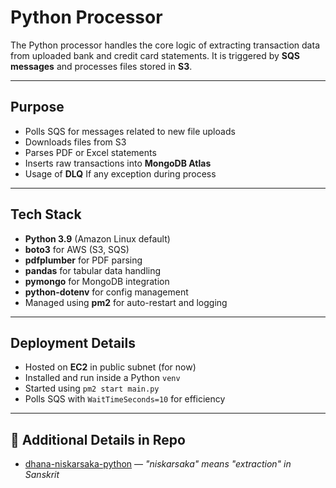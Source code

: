 # Python Processor

The Python processor handles the core logic of extracting transaction data from uploaded bank and credit card statements. It is triggered by **SQS messages** and processes files stored in **S3**.

---

## Purpose

* Polls SQS for messages related to new file uploads
* Downloads files from S3
* Parses PDF or Excel statements
* Inserts raw transactions into **MongoDB Atlas**
* Usage of **DLQ** If any exception during process

---

## Tech Stack

* **Python 3.9** (Amazon Linux default)
* **boto3** for AWS (S3, SQS)
* **pdfplumber** for PDF parsing
* **pandas** for tabular data handling
* **pymongo** for MongoDB integration
* **python-dotenv** for config management
* Managed using **pm2** for auto-restart and logging

---

## Deployment Details

* Hosted on **EC2** in public subnet (for now)
* Installed and run inside a Python `venv`
* Started using `pm2 start main.py`
* Polls SQS with `WaitTimeSeconds=10` for efficiency

---

## 🔗 Additional Details in Repo

* [dhana-niskarsaka-python](https://github.com/bhavikparmar7/dhana-niskarsaka-python) — *"niskarsaka" means "extraction" in Sanskrit*
